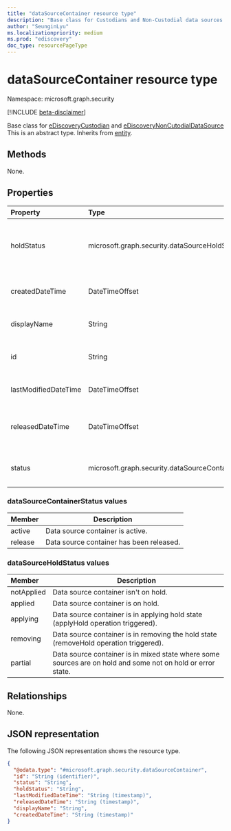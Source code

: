 ```yaml
---
title: "dataSourceContainer resource type"
description: "Base class for Custodians and Non-Custodial data sources."
author: "SeunginLyu"
ms.localizationpriority: medium
ms.prod: "ediscovery"
doc_type: resourcePageType
---
```


# dataSourceContainer resource type

Namespace: microsoft.graph.security

[!INCLUDE [beta-disclaimer](../../includes/beta-disclaimer.md)]

Base class for [eDiscoveryCustodian](../resources/security-ediscoverycustodian.md) and [eDiscoveryNonCutodialDataSource](../resources/security-ediscoverynoncustodialdatasource.md)
This is an abstract type.
Inherits from [entity](../resources/entity.md).

## Methods

None.
## Properties
|Property|Type|Description|
|:---|:---|:---|
|holdStatus|microsoft.graph.security.dataSourceHoldStatus|The hold status of the dataSourceContainer. The possible values are: `notApplied`, `applied`, `applying`, `removing`, `partial`|
|createdDateTime|DateTimeOffset|Created date and time of the dataSourceContainer entity.|
|displayName|String|Display name of the dataSourceContainer entity.|
|id|String|Unique identifier of the dataSourceContainer. Inherited from [entity](../resources/entity.md)|
|lastModifiedDateTime|DateTimeOffset|Last modified date and time of the dataSourceContainer.|
|releasedDateTime|DateTimeOffset|Date and time that the dataSourceContainer was released from the case.|
|status|microsoft.graph.security.dataSourceContainerStatus|Latest status of the dataSourceContainer. Possible values are: `Active`, `Released`.|


### dataSourceContainerStatus values

|Member|Description|
|:----|-----------|
| active| Data source container is active.|
| release | Data source container has been released.|

### dataSourceHoldStatus values

|Member|Description|
|:----|-----------|
| notApplied | Data source container isn't on hold.|
| applied | Data source container is on hold.|
| applying | Data source container is in applying hold state (applyHold operation triggered).|
| removing | Data source container is in removing the hold state (removeHold operation triggered).|
| partial | Data source container is in mixed state where some sources are on hold and some not on hold or error state.|


## Relationships
None.

## JSON representation
The following JSON representation shows the resource type.
<!-- {
  "blockType": "resource",
  "keyProperty": "id",
  "@odata.type": "microsoft.graph.security.dataSourceContainer",
  "baseType": "microsoft.graph.entity",
  "openType": false
}
-->
``` json
{
  "@odata.type": "#microsoft.graph.security.dataSourceContainer",
  "id": "String (identifier)",
  "status": "String",
  "holdStatus": "String",
  "lastModifiedDateTime": "String (timestamp)",
  "releasedDateTime": "String (timestamp)",
  "displayName": "String",
  "createdDateTime": "String (timestamp)"
}
```

